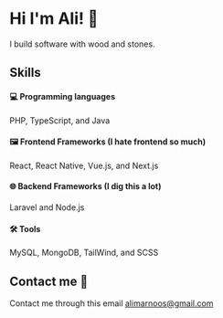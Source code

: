 
# Hi I'm Ali! 👋

I build software with wood and stones.

## Skills

#### 💻 Programming languages 
PHP, TypeScript, and Java

#### 🖼️ Frontend Frameworks (I hate frontend so much)
React, React Native, Vue.js, and Next.js 

#### 🌐 Backend Frameworks (I dig this a lot)
Laravel and Node.js

#### 🛠️ Tools 
MySQL, MongoDB, TailWind, and SCSS


## Contact me 📇
Contact me through this email alimarnoos@gmail.com

